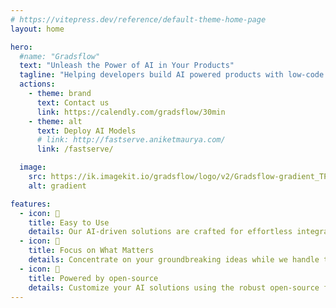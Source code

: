 ```yaml
---
# https://vitepress.dev/reference/default-theme-home-page
layout: home

hero:
  #name: "Gradsflow"
  text: "Unleash the Power of AI in Your Products"
  tagline: "Helping developers build AI powered products with low-code APIs 🚀"
  actions:
    - theme: brand
      text: Contact us
      link: https://calendly.com/gradsflow/30min
    - theme: alt
      text: Deploy AI Models
      # link: http://fastserve.aniketmaurya.com/
      link: /fastserve/

  image:
    src: https://ik.imagekit.io/gradsflow/logo/v2/Gradsflow-gradient_TPwd2H3s4.png?updatedAt=1710283252606
    alt: gradient

features:
  - icon: 🚀
    title: Easy to Use
    details: Our AI-driven solutions are crafted for effortless integration, ensuring swift deployment and seamless operation to propel your business into the future with ease.
  - icon: 🔬
    title: Focus on What Matters
    details: Concentrate on your groundbreaking ideas while we handle the intricacies. Dive in, unleash your AI prowess, and seamlessly bring your visionary projects to life.
  - icon: 💜
    title: Powered by open-source 
    details: Customize your AI solutions using the robust open-source framework of our technology, ensuring a seamless experience while maintaining consistency across the board.
---
```


<style>
:root {
  --vp-home-hero-name-color: transparent;
  --vp-home-hero-name-background: -webkit-linear-gradient(120deg, #bd34fe 30%, #41d1ff);

  --vp-home-hero-image-background-image: linear-gradient(-45deg, #bd34fe 50%, #47caff 50%);
  --vp-home-hero-image-filter: blur(44px);
}

@media (min-width: 640px) {
  :root {
    --vp-home-hero-image-filter: blur(56px);
  }
}

@media (min-width: 960px) {
  :root {
    --vp-home-hero-image-filter: blur(68px);
  }
}
</style>

